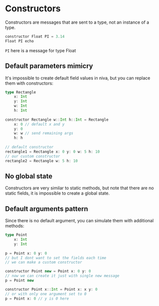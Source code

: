 # Constructors

Constructors are messages that are sent to a type, 
not an instance of a type.

```Scala
constructor Float PI = 3.14
Float PI echo
```
`PI` here is a message for type Float


## Default parameters mimicry
It's impossible to create default field values in niva,
but you can replace them with constructors:
```Scala
type Rectangle 
    x: Int
    y: Int
    w: Int
    h: Int
    
constructor Rectangle w::Int h::Int = Rectangle 
    x: 0 // default x and y
    y: 0 
    w: w // send remaining args
    h: h
    
// default constructor
rectangle1 = Rectangle x: 0 y: 0 w: 5 h: 10
// our custom constructor
rectangle2 = Rectangle w: 5 h: 10
```



## No global state
Constructors are very similar to static methods, 
but note that there are no static fields, it is impossible to create 
a global state.

## Default arguments pattern
Since there is no default argument, you can simulate them with additional methods:

```Scala
type Point
    x: Int
    y: Int
    
p = Point x: 0 y: 0
// but I dont want to set the fields each time
// we can make a custom constructor

constructor Point new = Point x: 0 y: 0
// now we can create it just with single new message
p = Point new

constructor Point x::Int = Point x: x y: 0
// or with only one argument set to 0
p = Point x: 0 // y is 0 here



```
